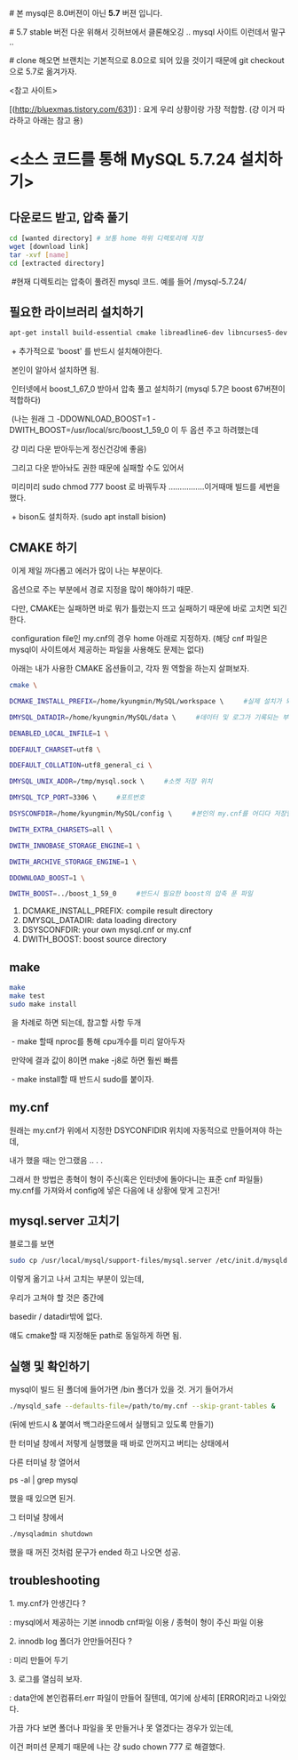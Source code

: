\# 본 mysql은 8.0버젼이 아닌 **5.7** 버젼 입니다.  

\# 5.7 stable 버전 다운 위해서 깃허브에서 클론해오깅 .. mysql 사이트 이런데서 말구 ..

\# clone 해오면 브랜치는 기본적으로 8.0으로 되어 있을 것이기 때문에 git checkout으로 5.7로 옮겨가자.  

<참고 사이트>

[(http://bluexmas.tistory.com/631)]  : 요게 우리 상황이랑 가장 적합함.   (걍 이거 따라하고 아래는 참고 용)

# **<소스 코드를 통해 MySQL 5.7.24 설치하기>**

## 다운로드 받고, 압축 풀기

```bash
cd [wanted directory] # 보통 home 하위 디렉토리에 지정
wget [download link]
tar -xvf [name]
cd [extracted directory]
```

​     \#현재 디렉토리는 압축이 풀려진 mysql 코드. 예를 들어 /mysql-5.7.24/

## 필요한 라이브러리 설치하기

```bash
apt-get install build-essential cmake libreadline6-dev libncurses5-dev
```

​     \+ 추가적으로 'boost' 를 반드시 설치해야한다.  

​     본인이 알아서 설치하면 됨.  

​     인터넷에서 boost_1_67_0 받아서 압축 풀고 설치하기 (mysql 5.7은 boost 67버젼이 적합하다)

​     (나는 원래 그   -DDOWNLOAD_BOOST=1  -DWITH_BOOST=/usr/local/src/boost_1_59_0 이 두 옵션 주고 하려했는데

​     걍 미리 다운 받아두는게 정신건강에 좋음)

​     그리고 다운 받아놔도 권한 때문에 실패할 수도 있어서

​     미리미리 sudo chmod 777 boost 로 바꿔두자 ................이거때매 빌드를 세번을 했다.  

​     \+ bison도 설치하자. (sudo apt install bision)

## CMAKE 하기

​     이게 제일 까다롭고 에러가 많이 나는 부분이다.

​     옵션으로 주는 부분에서 경로 지정을 많이 해야하기 때문.  

​     다만, CMAKE는 실패하면 바로 뭐가 틀렸는지 뜨고 실패하기 때문에 바로 고치면 되긴 한다.  

​     configuration file인 my.cnf의 경우 home 아래로 지정하자.   (해당 cnf 파일은 mysql이 사이트에서 제공하는 파일을 사용해도 문제는 없다)

​     아래는 내가 사용한 CMAKE 옵션들이고, 각자 뭔 역할을 하는지 살펴보자.  

```bash
cmake \

DCMAKE_INSTALL_PREFIX=/home/kyungmin/MySQL/workspace \     #실제 설치가 되는 부분

DMYSQL_DATADIR=/home/kyungmin/MySQL/data \     #데이터 및 로그가 기록되는 부분

DENABLED_LOCAL_INFILE=1 \

DDEFAULT_CHARSET=utf8 \

DDEFAULT_COLLATION=utf8_general_ci \

DMYSQL_UNIX_ADDR=/tmp/mysql.sock \     #소켓 저장 위치

DMYSQL_TCP_PORT=3306 \     #포트번호

DSYSCONFDIR=/home/kyungmin/MySQL/config \     #본인의 my.cnf를 어디다 저장할 것인지

DWITH_EXTRA_CHARSETS=all \

DWITH_INNOBASE_STORAGE_ENGINE=1 \

DWITH_ARCHIVE_STORAGE_ENGINE=1 \

DDOWNLOAD_BOOST=1 \

DWITH_BOOST=../boost_1_59_0     #반드시 필요한 boost의 압축 푼 파일
```

1. DCMAKE_INSTALL_PREFIX: compile result directory
2. DMYSQL_DATADIR: data loading directory
3. DSYSCONFDIR: your own mysql.cnf or my.cnf
4. DWITH_BOOST: boost source directory

## make

```bash
make
make test
sudo make install
```

​     을 차례로 하면 되는데, 참고할 사항 두개

​     \- make 할때 nproc를 통해 cpu개수를 미리 알아두자

​     만약에 결과 값이 8이면 make -j8로 하면 훨씬 빠름

​     \- make install할 때 반드시 sudo를 붙이자.  

## my.cnf

 원래는 my.cnf가 위에서 지정한 DSYCONFIDIR 위치에 자동적으로 만들어져야 하는데,  

내가 했을 때는 안그랬음 .. . .

그래서 한 방법은 종혁이 형이 주신(혹은 인터넷에 돌아다니는 표준 cnf 파일들) my.cnf를 가져와서 config에 넣은 다음에 내 상황에 맞게 고친거!

## mysql.server 고치기  

 블로그를 보면  

```bash
sudo cp /usr/local/mysql/support-files/mysql.server /etc/init.d/mysqld
```

이렇게 옮기고 나서 고치는 부분이 있는데,  

우리가 고쳐야 할 것은 중간에  

basedir / datadir밖에 없다.  

얘도 cmake할 때 지정해둔 path로 동일하게 하면 됨.

## 실행 및 확인하기

mysql이 빌드 된 폴더에 들어가면 /bin 폴더가 있을 것.  거기 들어가서  

```bash
./mysqld_safe --defaults-file=/path/to/my.cnf --skip-grant-tables &
```

(뒤에 반드시 & 붙여서 백그라운드에서 실행되고 있도록 만들기)

한 터미널 창에서 저렇게 실행했을 때 바로 안꺼지고 버티는 상태에서

다른 터미널 창 열어서  

ps -al | grep mysql

했을 때 있으면 된거.  

그 터미널 창에서  

```bash
./mysqladmin shutdown
```

했을 때 꺼진 것처럼 문구가 ended 하고 나오면 성공.  

## troubleshooting

1\. my.cnf가 안생긴다 ?

: mysql에서 제공하는 기본 innodb cnf파일 이용 / 종혁이 형이 주신 파일 이용

2\. innodb log 폴더가 안만들어진다 ?

: 미리 만들어 두기

3\. 로그를 열심히 보자.

: data안에 본인컴퓨터.err 파일이 만들어 질텐데, 여기에 상세히 [ERROR]라고 나와있다.  

가끔 가다 보면 폴더나 파일을 못 만들거나 못 열겠다는 경우가 있는데,

이건 퍼미션 문제기 때문에 나는 걍 sudo chown 777 로 해결했다.  